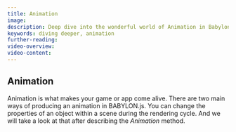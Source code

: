 ```yaml
---
title: Animation
image: 
description: Deep dive into the wonderful world of Animation in Babylon.js.
keywords: diving deeper, animation
further-reading:
video-overview:
video-content:
---
```


## Animation

Animation is what makes your game or app come alive. There are two main ways of producing an animation in BABYLON.js. You can change the properties of an object within a scene during the rendering cycle. And we will take a look at that after describing the *Animation* method.
